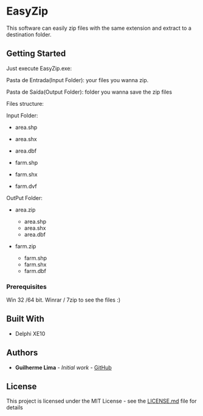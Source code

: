 # EasyZip

This software can easily zip files with the same extension and extract to a destination folder.

## Getting Started

Just execute EasyZip.exe:

Pasta de Entrada(Input Folder): your files you wanna zip.

Pasta de Saída(Output Folder): folder you wanna save the zip files

Files structure:

Input Folder:

  - area.shp
  - area.shx
  - area.dbf
  
  - farm.shp
  - farm.shx
  - farm.dvf
  
OutPut Folder:

  - area.zip
      - area.shp
      - area.shx
      - area.dbf
      
  - farm.zip
      - farm.shp
      - farm.shx
      - farm.dbf


### Prerequisites

Win 32 /64 bit.
Winrar / 7zip to see the files :)

## Built With

* Delphi XE10


## Authors

* **Guilherme Lima** - *Initial work* - [GitHub](https://github.com/LimaGuilherme)

## License

This project is licensed under the MIT License - see the [LICENSE.md](LICENSE.md) file for details
